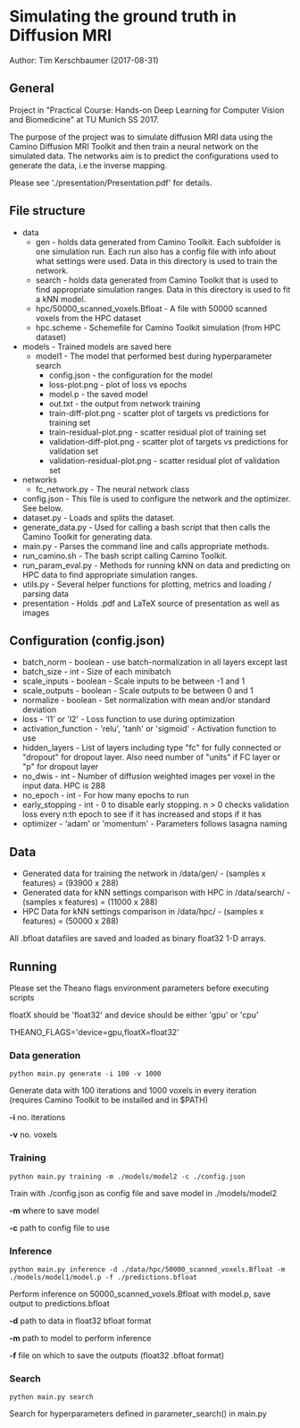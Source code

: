 # Simulating the ground truth in Diffusion MRI

Author: Tim Kerschbaumer (2017-08-31)

## General
Project in "Practical Course: Hands-on Deep Learning for Computer Vision and Biomedicine" at TU Munich SS 2017.

The purpose of the project was to simulate diffusion MRI data using the Camino Diffusion MRI Toolkit and then train a
neural network on the simulated data. The networks aim is to predict the configurations used to generate the data, i.e the inverse mapping.

Please see './presentation/Presentation.pdf' for details. 


## File structure
- data
	* gen - holds data generated from Camino Toolkit. 
	Each subfolder is one simulation run. Each run also has a config file with info about what settings were used. 
	Data in this directory is used to train the network.
	* search - holds data generated from Camino Toolkit that is used to find appropriate simulation ranges.
	Data in this directory is used to fit a kNN model.
	* hpc/50000_scanned_voxels.Bfloat - A file with 50000 scanned voxels from the HPC dataset
	* hpc.scheme - Schemefile for Camino Toolkit simulation (from HPC dataset)
- models - Trained models are saved here
	* model1 - The model that performed best during hyperparameter search
		* config.json - the configuration for the model
		* loss-plot.png - plot of loss vs epochs
		* model.p - the saved model
		* out.txt - the output from network training
		* train-diff-plot.png - scatter plot of targets vs predictions for training set
		* train-residual-plot.png - scatter residual plot of training set
		* validation-diff-plot.png - scatter plot of targets vs predictions for validation set
		* validation-residual-plot.png - scatter residual plot of validation set
- networks
	* fc_network.py - The neural network class
- config.json - This file is used to configure the network and the optimizer. See below.
- dataset.py - Loads and splits the dataset.
- generate_data.py - Used for calling a bash script that then calls the Camino Toolkit for generating data. 
- main.py - Parses the command line and calls appropriate methods.
- run_camino.sh - The bash script calling Camino Toolkit.
- run_param_eval.py - Methods for running kNN on data and predicting on HPC data to find appropriate simulation ranges.
- utils.py - Several helper functions for plotting, metrics and loading / parsing data
- presentation - Holds .pdf and LaTeX source of presentation as well as images


## Configuration (config.json)

- batch_norm - boolean - use batch-normalization in all layers except last
- batch_size - int - Size of each minibatch
- scale_inputs - boolean - Scale inputs to be between -1 and 1
- scale_outputs - boolean - Scale outputs to be between 0 and 1
- normalize - boolean - Set normalization with mean and/or standard deviation
- loss - 'l1' or 'l2' -  Loss function to use during optimization
- activation_function - 'relu', 'tanh' or 'sigmoid' - Activation function to use
- hidden_layers - List of layers including type "fc" for fully connected or "dropout" for dropout layer. Also need number of "units" if FC layer or "p" for dropout layer
- no_dwis - int - Number of diffusion weighted images per voxel in the input data. HPC is 288
- no_epoch - int - For how many epochs to run
- early_stopping - int - 0 to disable early stopping. n > 0 checks validation loss every n:th epoch to see if it has increased and stops if it has
- optimizer - 'adam' or 'momentum' - Parameters follows lasagna naming


## Data
- Generated data for training the network in /data/gen/ - (samples x features) = (93900 x 288)
- Generated data for kNN settings comparison with HPC in /data/search/ - (samples x features) = (11000 x 288)
- HPC Data for kNN settings comparison in /data/hpc/ - (samples x features) = (50000 x 288)

All .bfloat datafiles are saved and loaded as binary float32 1-D arrays.


## Running
Please set the Theano flags environment parameters before executing scripts

floatX should be 'float32' and device should be either 'gpu' or 'cpu'

THEANO_FLAGS='device=gpu,floatX=float32'

### Data generation
`python main.py generate -i 100 -v 1000`

Generate data with 100 iterations and 1000 voxels in every iteration (requires Camino Toolkit to be installed and in $PATH)

**-i** no. iterations

**-v** no. voxels

### Training
`python main.py training -m ./models/model2 -c ./config.json`

Train with ./config.json as config file and save model in ./models/model2

**-m** where to save model

**-c** path to config file to use


### Inference
`python main.py inference -d ./data/hpc/50000_scanned_voxels.Bfloat -m ./models/model1/model.p -f ./predictions.bfloat`

Perform inference on 50000_scanned_voxels.Bfloat with model.p, save output to predictions.bfloat

**-d** path to data in float32 bfloat format

**-m** path to model to perform inference

**-f** file on which to save the outputs (float32 .bfloat format)

### Search
`python main.py search`

Search for hyperparameters defined in parameter_search() in main.py